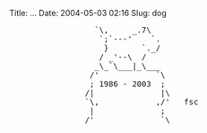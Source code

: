 Title: ...
Date: 2004-05-03 02:16
Slug: dog

<pre>
                  `\,     _.7\
                   `;`---'    `.
                    }       `._/
                   / _'--\  /
                  _\_`\___|_\___
                 /'            `\
                 ; 1986 - 2003  ;
                /|              |\
                `\,            ,/'   fsc
                 |              ;
          ______/'              `\_______
</pre>

